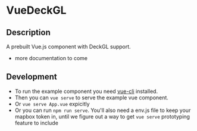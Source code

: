 # VueDeckGL
## Description
A prebuilt Vue.js component with DeckGL support.
- more documentation to come

## Development
- To run the example component you need [vue-cli](https://cli.vuejs.org/) installed.
- Then you can `vue serve` to serve the example vue component.
- Or `vue serve App.vue` expicitly
- Or you can run `npm run serve`.
You'll also need a env.js file to keep your mapbox token in, until we figure out a way to 
get `vue serve` prototyping feature to include